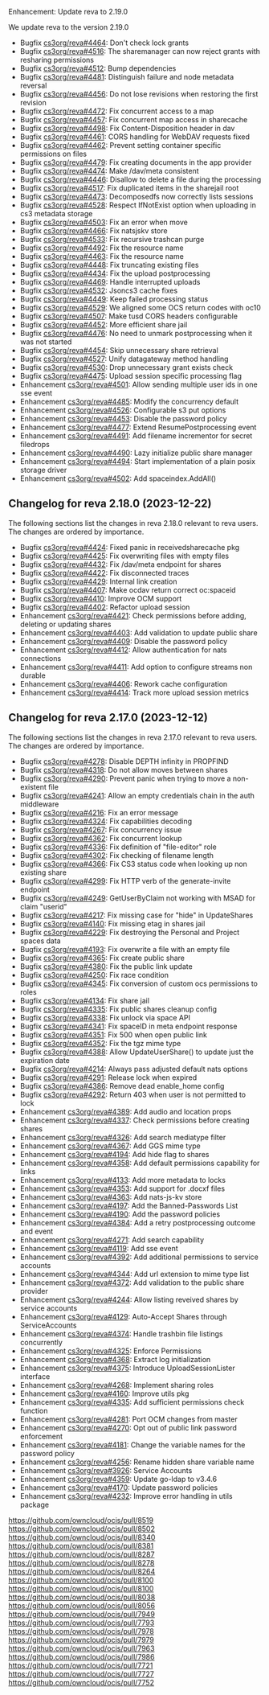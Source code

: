 Enhancement: Update reva to 2.19.0

We update reva to the version 2.19.0

*   Bugfix [cs3org/reva#4464](https://github.com/cs3org/reva/pull/4464): Don't check lock grants
*   Bugfix [cs3org/reva#4516](https://github.com/cs3org/reva/pull/4516): The sharemanager can now reject grants with resharing permissions
*   Bugfix [cs3org/reva#4512](https://github.com/cs3org/reva/pull/4512): Bump dependencies
*   Bugfix [cs3org/reva#4481](https://github.com/cs3org/reva/pull/4481): Distinguish failure and node metadata reversal
*   Bugfix [cs3org/reva#4456](https://github.com/cs3org/reva/pull/4456): Do not lose revisions when restoring the first revision
*   Bugfix [cs3org/reva#4472](https://github.com/cs3org/reva/pull/4472): Fix concurrent access to a map
*   Bugfix [cs3org/reva#4457](https://github.com/cs3org/reva/pull/4457): Fix concurrent map access in sharecache
*   Bugfix [cs3org/reva#4498](https://github.com/cs3org/reva/pull/4498): Fix Content-Disposition header in dav
*   Bugfix [cs3org/reva#4461](https://github.com/cs3org/reva/pull/4461): CORS handling for WebDAV requests fixed
*   Bugfix [cs3org/reva#4462](https://github.com/cs3org/reva/pull/4462): Prevent setting container specific permissions on files
*   Bugfix [cs3org/reva#4479](https://github.com/cs3org/reva/pull/4479): Fix creating documents in the app provider
*   Bugfix [cs3org/reva#4474](https://github.com/cs3org/reva/pull/4474): Make /dav/meta consistent
*   Bugfix [cs3org/reva#4446](https://github.com/cs3org/reva/pull/4446): Disallow to delete a file during the processing
*   Bugfix [cs3org/reva#4517](https://github.com/cs3org/reva/pull/4517): Fix duplicated items in the sharejail root
*   Bugfix [cs3org/reva#4473](https://github.com/cs3org/reva/pull/4473): Decomposedfs now correctly lists sessions
*   Bugfix [cs3org/reva#4528](https://github.com/cs3org/reva/pull/4528): Respect IfNotExist option when uploading in cs3 metadata storage
*   Bugfix [cs3org/reva#4503](https://github.com/cs3org/reva/pull/4503): Fix an error when move
*   Bugfix [cs3org/reva#4466](https://github.com/cs3org/reva/pull/4466): Fix natsjskv store
*   Bugfix [cs3org/reva#4533](https://github.com/cs3org/reva/pull/4533): Fix recursive trashcan purge
*   Bugfix [cs3org/reva#4492](https://github.com/cs3org/reva/pull/4492): Fix the resource name
*   Bugfix [cs3org/reva#4463](https://github.com/cs3org/reva/pull/4463): Fix the resource name
*   Bugfix [cs3org/reva#4448](https://github.com/cs3org/reva/pull/4448): Fix truncating existing files
*   Bugfix [cs3org/reva#4434](https://github.com/cs3org/reva/pull/4434): Fix the upload postprocessing
*   Bugfix [cs3org/reva#4469](https://github.com/cs3org/reva/pull/4469): Handle interrupted uploads
*   Bugfix [cs3org/reva#4532](https://github.com/cs3org/reva/pull/4532): Jsoncs3 cache fixes
*   Bugfix [cs3org/reva#4449](https://github.com/cs3org/reva/pull/4449): Keep failed processing status
*   Bugfix [cs3org/reva#4529](https://github.com/cs3org/reva/pull/4529): We aligned some OCS return codes with oc10
*   Bugfix [cs3org/reva#4507](https://github.com/cs3org/reva/pull/4507): Make tusd CORS headers configurable
*   Bugfix [cs3org/reva#4452](https://github.com/cs3org/reva/pull/4452): More efficient share jail
*   Bugfix [cs3org/reva#4476](https://github.com/cs3org/reva/pull/4476): No need to unmark postprocessing when it was not started
*   Bugfix [cs3org/reva#4454](https://github.com/cs3org/reva/pull/4454): Skip unnecessary share retrieval
*   Bugfix [cs3org/reva#4527](https://github.com/cs3org/reva/pull/4527): Unify datagateway method handling
*   Bugfix [cs3org/reva#4530](https://github.com/cs3org/reva/pull/4530): Drop unnecessary grant exists check
*   Bugfix [cs3org/reva#4475](https://github.com/cs3org/reva/pull/4475): Upload session specific processing flag
*   Enhancement [cs3org/reva#4501](https://github.com/cs3org/reva/pull/4501): Allow sending multiple user ids in one sse event
*   Enhancement [cs3org/reva#4485](https://github.com/cs3org/reva/pull/4485): Modify the concurrency default
*   Enhancement [cs3org/reva#4526](https://github.com/cs3org/reva/pull/4526): Configurable s3 put options
*   Enhancement [cs3org/reva#4453](https://github.com/cs3org/reva/pull/4453): Disable the password policy
*   Enhancement [cs3org/reva#4477](https://github.com/cs3org/reva/pull/4477): Extend ResumePostprocessing event
*   Enhancement [cs3org/reva#4491](https://github.com/cs3org/reva/pull/4491): Add filename incrementor for secret filedrops
*   Enhancement [cs3org/reva#4490](https://github.com/cs3org/reva/pull/4490): Lazy initialize public share manager
*   Enhancement [cs3org/reva#4494](https://github.com/cs3org/reva/pull/4494): Start implementation of a plain posix storage driver
*   Enhancement [cs3org/reva#4502](https://github.com/cs3org/reva/pull/4502): Add spaceindex.AddAll()

## Changelog for reva 2.18.0 (2023-12-22)

The following sections list the changes in reva 2.18.0 relevant to
reva users. The changes are ordered by importance.

*   Bugfix [cs3org/reva#4424](https://github.com/cs3org/reva/pull/4424): Fixed panic in receivedsharecache pkg
*   Bugfix [cs3org/reva#4425](https://github.com/cs3org/reva/pull/4425): Fix overwriting files with empty files
*   Bugfix [cs3org/reva#4432](https://github.com/cs3org/reva/pull/4432): Fix /dav/meta endpoint for shares
*   Bugfix [cs3org/reva#4422](https://github.com/cs3org/reva/pull/4422): Fix disconnected traces
*   Bugfix [cs3org/reva#4429](https://github.com/cs3org/reva/pull/4429): Internal link creation
*   Bugfix [cs3org/reva#4407](https://github.com/cs3org/reva/pull/4407): Make ocdav return correct oc:spaceid
*   Bugfix [cs3org/reva#4410](https://github.com/cs3org/reva/pull/4410): Improve OCM support
*   Bugfix [cs3org/reva#4402](https://github.com/cs3org/reva/pull/4402): Refactor upload session
*   Enhancement [cs3org/reva#4421](https://github.com/cs3org/reva/pull/4421): Check permissions before adding, deleting or updating shares
*   Enhancement [cs3org/reva#4403](https://github.com/cs3org/reva/pull/4403): Add validation to update public share
*   Enhancement [cs3org/reva#4409](https://github.com/cs3org/reva/pull/4409): Disable the password policy
*   Enhancement [cs3org/reva#4412](https://github.com/cs3org/reva/pull/4412): Allow authentication for nats connections
*   Enhancement [cs3org/reva#4411](https://github.com/cs3org/reva/pull/4411): Add option to configure streams non durable
*   Enhancement [cs3org/reva#4406](https://github.com/cs3org/reva/pull/4406): Rework cache configuration
*   Enhancement [cs3org/reva#4414](https://github.com/cs3org/reva/pull/4414): Track more upload session metrics

## Changelog for reva 2.17.0 (2023-12-12)

The following sections list the changes in reva 2.17.0 relevant to
reva users. The changes are ordered by importance.

*   Bugfix [cs3org/reva#4278](https://github.com/cs3org/reva/pull/4278): Disable DEPTH infinity in PROPFIND
*   Bugfix [cs3org/reva#4318](https://github.com/cs3org/reva/pull/4318): Do not allow moves between shares
*   Bugfix [cs3org/reva#4290](https://github.com/cs3org/reva/pull/4290): Prevent panic when trying to move a non-existent file
*   Bugfix [cs3org/reva#4241](https://github.com/cs3org/reva/pull/4241): Allow an empty credentials chain in the auth middleware
*   Bugfix [cs3org/reva#4216](https://github.com/cs3org/reva/pull/4216): Fix an error message
*   Bugfix [cs3org/reva#4324](https://github.com/cs3org/reva/pull/4324): Fix capabilities decoding
*   Bugfix [cs3org/reva#4267](https://github.com/cs3org/reva/pull/4267): Fix concurrency issue
*   Bugfix [cs3org/reva#4362](https://github.com/cs3org/reva/pull/4362): Fix concurrent lookup
*   Bugfix [cs3org/reva#4336](https://github.com/cs3org/reva/pull/4336): Fix definition of "file-editor" role
*   Bugfix [cs3org/reva#4302](https://github.com/cs3org/reva/pull/4302): Fix checking of filename length
*   Bugfix [cs3org/reva#4366](https://github.com/cs3org/reva/pull/4366): Fix CS3 status code when looking up non existing share
*   Bugfix [cs3org/reva#4299](https://github.com/cs3org/reva/pull/4299): Fix HTTP verb of the generate-invite endpoint
*   Bugfix [cs3org/reva#4249](https://github.com/cs3org/reva/pull/4249): GetUserByClaim not working with MSAD for claim "userid"
*   Bugfix [cs3org/reva#4217](https://github.com/cs3org/reva/pull/4217): Fix missing case for "hide" in UpdateShares
*   Bugfix [cs3org/reva#4140](https://github.com/cs3org/reva/pull/4140): Fix missing etag in shares jail
*   Bugfix [cs3org/reva#4229](https://github.com/cs3org/reva/pull/4229): Fix destroying the Personal and Project spaces data
*   Bugfix [cs3org/reva#4193](https://github.com/cs3org/reva/pull/4193): Fix overwrite a file with an empty file
*   Bugfix [cs3org/reva#4365](https://github.com/cs3org/reva/pull/4365): Fix create public share
*   Bugfix [cs3org/reva#4380](https://github.com/cs3org/reva/pull/4380): Fix the public link update
*   Bugfix [cs3org/reva#4250](https://github.com/cs3org/reva/pull/4250): Fix race condition
*   Bugfix [cs3org/reva#4345](https://github.com/cs3org/reva/pull/4345): Fix conversion of custom ocs permissions to roles
*   Bugfix [cs3org/reva#4134](https://github.com/cs3org/reva/pull/4134): Fix share jail
*   Bugfix [cs3org/reva#4335](https://github.com/cs3org/reva/pull/4335): Fix public shares cleanup config
*   Bugfix [cs3org/reva#4338](https://github.com/cs3org/reva/pull/4338): Fix unlock via space API
*   Bugfix [cs3org/reva#4341](https://github.com/cs3org/reva/pull/4341): Fix spaceID in meta endpoint response
*   Bugfix [cs3org/reva#4351](https://github.com/cs3org/reva/pull/4351): Fix 500 when open public link
*   Bugfix [cs3org/reva#4352](https://github.com/cs3org/reva/pull/4352): Fix the tgz mime type
*   Bugfix [cs3org/reva#4388](https://github.com/cs3org/reva/pull/4388): Allow UpdateUserShare() to update just the expiration date
*   Bugfix [cs3org/reva#4214](https://github.com/cs3org/reva/pull/4214): Always pass adjusted default nats options
*   Bugfix [cs3org/reva#4291](https://github.com/cs3org/reva/pull/4291): Release lock when expired
*   Bugfix [cs3org/reva#4386](https://github.com/cs3org/reva/pull/4386): Remove dead enable_home config
*   Bugfix [cs3org/reva#4292](https://github.com/cs3org/reva/pull/4292): Return 403 when user is not permitted to lock
*   Enhancement [cs3org/reva#4389](https://github.com/cs3org/reva/pull/4389): Add audio and location props
*   Enhancement [cs3org/reva#4337](https://github.com/cs3org/reva/pull/4337): Check permissions before creating shares
*   Enhancement [cs3org/reva#4326](https://github.com/cs3org/reva/pull/4326): Add search mediatype filter
*   Enhancement [cs3org/reva#4367](https://github.com/cs3org/reva/pull/4367): Add GGS mime type
*   Enhancement [cs3org/reva#4194](https://github.com/cs3org/reva/pull/4194): Add hide flag to shares
*   Enhancement [cs3org/reva#4358](https://github.com/cs3org/reva/pull/4358): Add default permissions capability for links
*   Enhancement [cs3org/reva#4133](https://github.com/cs3org/reva/pull/4133): Add more metadata to locks
*   Enhancement [cs3org/reva#4353](https://github.com/cs3org/reva/pull/4353): Add support for .docxf files
*   Enhancement [cs3org/reva#4363](https://github.com/cs3org/reva/pull/4363): Add nats-js-kv store
*   Enhancement [cs3org/reva#4197](https://github.com/cs3org/reva/pull/4197): Add the Banned-Passwords List
*   Enhancement [cs3org/reva#4190](https://github.com/cs3org/reva/pull/4190): Add the password policies
*   Enhancement [cs3org/reva#4384](https://github.com/cs3org/reva/pull/4384): Add a retry postprocessing outcome and event
*   Enhancement [cs3org/reva#4271](https://github.com/cs3org/reva/pull/4271): Add search capability
*   Enhancement [cs3org/reva#4119](https://github.com/cs3org/reva/pull/4119): Add sse event
*   Enhancement [cs3org/reva#4392](https://github.com/cs3org/reva/pull/4392): Add additional permissions to service accounts
*   Enhancement [cs3org/reva#4344](https://github.com/cs3org/reva/pull/4344): Add url extension to mime type list
*   Enhancement [cs3org/reva#4372](https://github.com/cs3org/reva/pull/4372): Add validation to the public share provider
*   Enhancement [cs3org/reva#4244](https://github.com/cs3org/reva/pull/4244): Allow listing reveived shares by service accounts
*   Enhancement [cs3org/reva#4129](https://github.com/cs3org/reva/pull/4129): Auto-Accept Shares through ServiceAccounts
*   Enhancement [cs3org/reva#4374](https://github.com/cs3org/reva/pull/4374): Handle trashbin file listings concurrently
*   Enhancement [cs3org/reva#4325](https://github.com/cs3org/reva/pull/4325): Enforce Permissions
*   Enhancement [cs3org/reva#4368](https://github.com/cs3org/reva/pull/4368): Extract log initialization
*   Enhancement [cs3org/reva#4375](https://github.com/cs3org/reva/pull/4375): Introduce UploadSessionLister interface
*   Enhancement [cs3org/reva#4268](https://github.com/cs3org/reva/pull/4268): Implement sharing roles
*   Enhancement [cs3org/reva#4160](https://github.com/cs3org/reva/pull/4160): Improve utils pkg
*   Enhancement [cs3org/reva#4335](https://github.com/cs3org/reva/pull/4335): Add sufficient permissions check function
*   Enhancement [cs3org/reva#4281](https://github.com/cs3org/reva/pull/4281): Port OCM changes from master
*   Enhancement [cs3org/reva#4270](https://github.com/cs3org/reva/pull/4270): Opt out of public link password enforcement
*   Enhancement [cs3org/reva#4181](https://github.com/cs3org/reva/pull/4181): Change the variable names for the password policy
*   Enhancement [cs3org/reva#4256](https://github.com/cs3org/reva/pull/4256): Rename hidden share variable name
*   Enhancement [cs3org/reva#3926](https://github.com/cs3org/reva/pull/3926): Service Accounts
*   Enhancement [cs3org/reva#4359](https://github.com/cs3org/reva/pull/4359): Update go-ldap to v3.4.6
*   Enhancement [cs3org/reva#4170](https://github.com/cs3org/reva/pull/4170): Update password policies
*   Enhancement [cs3org/reva#4232](https://github.com/cs3org/reva/pull/4232): Improve error handling in utils package

https://github.com/owncloud/ocis/pull/8519
https://github.com/owncloud/ocis/pull/8502
https://github.com/owncloud/ocis/pull/8340
https://github.com/owncloud/ocis/pull/8381
https://github.com/owncloud/ocis/pull/8287
https://github.com/owncloud/ocis/pull/8278
https://github.com/owncloud/ocis/pull/8264
https://github.com/owncloud/ocis/pull/8100
https://github.com/owncloud/ocis/pull/8100
https://github.com/owncloud/ocis/pull/8038
https://github.com/owncloud/ocis/pull/8056
https://github.com/owncloud/ocis/pull/7949
https://github.com/owncloud/ocis/pull/7793
https://github.com/owncloud/ocis/pull/7978
https://github.com/owncloud/ocis/pull/7979
https://github.com/owncloud/ocis/pull/7963
https://github.com/owncloud/ocis/pull/7986
https://github.com/owncloud/ocis/pull/7721
https://github.com/owncloud/ocis/pull/7727
https://github.com/owncloud/ocis/pull/7752
